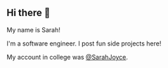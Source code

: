 ## Hi there 👋

My name is Sarah!

I'm a software engineer. I post fun side projects here!

My account in college was [@SarahJoyce](https://github.com/SarahJoyce).
<!--
**sejoyce/sejoyce** is a ✨ _special_ ✨ repository because its `README.md` (this file) appears on your GitHub profile.

Here are some ideas to get you started:

- 🔭 I’m currently working on ...
- 🌱 I’m currently learning ...
- 👯 I’m looking to collaborate on ...
- 🤔 I’m looking for help with ...
- 💬 Ask me about ...
- 📫 How to reach me: ...
- 😄 Pronouns: ...
- ⚡ Fun fact: ...
-->
